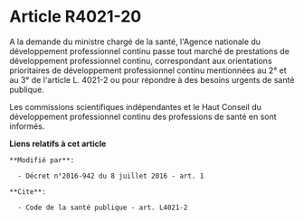 # Article R4021-20

A la demande du ministre chargé de la santé, l'Agence nationale du développement professionnel continu passe tout marché de
prestations de développement professionnel continu, correspondant aux orientations prioritaires de développement
professionnel continu mentionnées au 2° et au 3° de l'article L. 4021-2 ou pour répondre à des besoins urgents de santé
publique. 

Les commissions scientifiques indépendantes et le Haut Conseil du développement professionnel continu des professions de
santé en sont informés.

**Liens relatifs à cet article**

	**Modifié par**:

	  - Décret n°2016-942 du 8 juillet 2016 - art. 1

	**Cite**:

	  - Code de la santé publique - art. L4021-2
